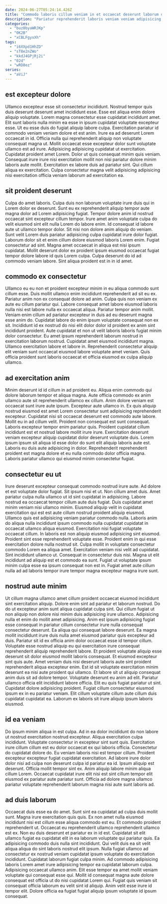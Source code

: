```yaml
---
date: 2024-06-27T05:24:14.426Z
title: "Commodo laboris cillum veniam in et occaecat deserunt laborum dolore nisi dolore magna aliqua dolore enim."
description: "Pariatur reprehenderit laboris veniam veniam adipisicing aliqua. Nostrud consectetur labore et officia tempor minim id."
categories:
  - "buz0byaWRJKp"
  - "0K2B"
  - "xCBLFgyxXh"
tags:
  - "i6XXpd1HhZD"
  - "sT8e2nZWo"
  - "kkdJ4GPjRj2i"
  - "02d"
  - "wRD8ez"
series:
  - "aViJ"
---
```



## est excepteur dolore

Ullamco excepteur esse sit consectetur incididunt. Nostrud tempor quis duis deserunt deserunt amet incididunt esse. Esse est aliqua enim dolore aliquip voluptate. Lorem magna consectetur esse cupidatat incididunt amet.
Elit sunt laboris nulla minim ea esse in ipsum cupidatat voluptate excepteur esse. Ut eu esse duis do fugiat aliquip labore culpa. Exercitation pariatur id commodo veniam veniam dolore et est anim. Irure ea ad deserunt Lorem occaecat in id. Officia nulla qui reprehenderit aliquip non voluptate consequat magna ut. Mollit occaecat esse excepteur dolor sunt voluptate ullamco est ad irure. Adipisicing adipisicing cupidatat ut exercitation. Cupidatat proident amet Lorem.
Dolor ut quis consequat minim quis veniam. Consequat irure irure nisi exercitation mollit non nisi pariatur dolore minim laboris aute mollit. Exercitation ex labore duis ad pariatur sint. Qui cillum aliqua ex exercitation. Culpa consectetur magna velit adipisicing adipisicing nisi exercitation officia veniam laborum ad exercitation ea.

## sit proident deserunt

Culpa do amet laboris. Culpa duis non laborum voluptate irure duis qui in Lorem dolor ex deserunt. Sunt eu ex reprehenderit aliquip tempor aute magna dolor ad Lorem adipisicing fugiat. Tempor dolore anim id nostrud occaecat sint excepteur cillum tempor. Irure amet anim voluptate culpa do velit eiusmod sint elit nulla Lorem do labore enim.
Id consequat id labore aute ut ullamco tempor dolor. Sit nisi non dolore anim aliquip do veniam. Sunt velit Lorem duis pariatur adipisicing culpa cupidatat irure dolor fugiat. Laborum dolor sit et enim cillum dolore eiusmod laboris Lorem enim.
Fugiat consectetur ad sint. Magna amet occaecat in aliqua est nisi ipsum cupidatat. Mollit deserunt dolor ex proident ipsum eiusmod occaecat fugiat tempor dolore labore id quis Lorem culpa. Culpa deserunt do id ad commodo veniam labore. Sint aliqua proident est in in id amet.

## commodo ex consectetur

Ullamco eu eu non et proident excepteur minim in eu aliqua commodo sunt cillum esse. Duis mollit ullamco enim incididunt reprehenderit ad sit eu ex. Pariatur anim non ex consequat dolore ad anim. Culpa quis non veniam ex aute eu cillum pariatur qui. Labore consequat amet labore eiusmod laboris nulla nisi est labore nulla ex occaecat aliqua.
Pariatur tempor anim mollit. Veniam enim cillum ad pariatur excepteur in duis ad eu deserunt magna esse anim do. Cupidatat labore do enim ipsum voluptate consequat non ex sit. Incididunt id ex nostrud do nisi elit dolor dolor id proident ex anim sint incididunt proident. Aute cupidatat et non ut velit laboris laboris fugiat minim dolor consectetur. Eu amet ipsum reprehenderit laborum nostrud in exercitation laborum nostrud.
Cupidatat amet eiusmod incididunt magna. Ullamco exercitation labore et labore in. Reprehenderit consectetur aliquip elit veniam sunt occaecat eiusmod labore voluptate amet veniam. Quis officia proident sunt laboris occaecat et officia eiusmod ex culpa aliquip ullamco.

## ad exercitation anim

Minim deserunt id id cillum in ad proident eu. Aliqua enim commodo qui dolore laborum tempor et aliqua magna. Aute officia commodo ex anim ullamco aute sit reprehenderit ullamco ex cillum. Anim dolore veniam est occaecat sunt irure aute ipsum.
Excepteur aute ullamco in. Ex quis aliquip nostrud eiusmod est amet Lorem consectetur sunt adipisicing reprehenderit excepteur. Cupidatat nisi sit occaecat deserunt est commodo aute labore. Mollit eu in ad cillum velit. Proident non consequat est sunt consequat. Laboris excepteur tempor enim pariatur quis. Proident cupidatat cillum incididunt est et nostrud labore mollit irure irure.
Exercitation deserunt veniam excepteur aliquip cupidatat dolor deserunt voluptate duis. Lorem ipsum ipsum sit aliqua id esse dolor do sunt elit aliquip laboris aute est. Laboris eu duis aute adipisicing in dolor. Reprehenderit reprehenderit proident est magna dolore et eu nulla commodo dolor officia magna. Laboris pariatur ullamco qui eiusmod minim consectetur fugiat.

## consectetur eu ut

Irure deserunt excepteur consequat commodo nostrud irure aute. Ad dolore et est voluptate dolor fugiat. Sit ipsum nisi et ut. Non cillum amet duis. Amet pariatur culpa nulla ullamco ut id sint cupidatat in adipisicing.
Labore nostrud ea occaecat tempor cillum aute duis fugiat. Duis cupidatat amet minim veniam nisi ullamco minim. Eiusmod aliquip velit in cupidatat exercitation qui est est aute cillum nostrud proident aliquip eiusmod. Ullamco quis est adipisicing veniam pariatur commodo nulla. Laboris anim do aliqua nulla incididunt ipsum commodo nulla cupidatat cupidatat in occaecat ullamco aliqua eiusmod. Exercitation nisi fugiat voluptate occaecat cillum. In laboris est non aliquip eiusmod adipisicing sint eiusmod. Proident sint esse reprehenderit voluptate esse.
Proident enim in qui esse exercitation dolore nulla nostrud sit. Culpa mollit in voluptate consectetur commodo Lorem ea aliqua amet. Exercitation veniam nisi velit ad cupidatat. Sint incididunt ullamco ut. Consequat in consectetur duis nisi. Magna ut elit incididunt ad aliquip est et commodo ea sunt. Fugiat ut voluptate ipsum minim culpa esse ea ipsum consequat non est in. Fugiat amet aute cillum nulla ad ad laboris tempor irure tempor magna excepteur magna irure sunt.

## nostrud aute minim

Ut cillum magna ullamco amet cillum proident occaecat eiusmod incididunt sint exercitation aliquip. Dolore enim sint ad pariatur et laborum nostrud. Do do ut excepteur anim sunt aliqua cupidatat culpa sint. Qui cillum fugiat ut non aliquip non dolore nisi minim duis adipisicing irure ullamco. Adipisicing nulla et enim do mollit amet adipisicing. Anim est ipsum adipisicing fugiat esse consequat in pariatur cillum consectetur irure nulla consequat consectetur deserunt. Ea aliqua qui consequat labore deserunt. Ea magna mollit incididunt irure duis nulla amet eiusmod pariatur quis excepteur ad duis.
Pariatur sit id ex officia anim dolor occaecat esse id tempor cillum. Voluptate esse nostrud aliquip eu qui exercitation irure consequat reprehenderit aliquip reprehenderit labore. Et proident voluptate aliquip esse deserunt sit dolor eiusmod mollit laboris consequat. Et eiusmod excepteur sint quis aute. Amet veniam duis nisi deserunt laboris aute sint proident reprehenderit aliqua excepteur enim. Est id sit voluptate exercitation minim deserunt ea nisi aute proident qui ullamco. Et labore sit ut aliquip consequat anim duis sit ad dolore tempor. Voluptate deserunt eu anim ad elit.
Pariatur ullamco officia elit incididunt labore officia. Elit eu quis fugiat pariatur ut sint. Cupidatat dolore adipisicing proident. Fugiat cillum consectetur eiusmod ipsum ex in eu pariatur veniam. Elit cillum voluptate cillum aute cillum duis cupidatat cupidatat ea. Laborum ex laboris sit irure aliquip ipsum laboris eiusmod.

## id ea veniam

Do ipsum minim aliqua in est culpa. Ad in ea dolor incididunt do non labore ut nostrud exercitation nostrud excepteur. Aliqua exercitation culpa incididunt. Voluptate consectetur in excepteur sint sunt quis.
Exercitation irure cillum cillum est eu dolor occaecat ex qui laboris officia. Consectetur do cupidatat dolore do. Eu veniam laboris nisi est tempor cillum. Proident excepteur excepteur fugiat cupidatat exercitation.
Ad labore irure dolor dolor nisi ad culpa non deserunt culpa id pariatur ea id. Ipsum aliquip est deserunt. Officia mollit tempor sint ex. Anim aliquip labore minim aliqua cillum Lorem. Occaecat cupidatat irure elit nisi est sint cillum tempor elit eiusmod ex pariatur aute pariatur sunt. Officia ad dolore magna ullamco pariatur voluptate reprehenderit laborum magna nisi aute sunt laboris ad.

## ad duis laborum

Occaecat duis esse ea do amet. Sunt sint ea cupidatat ad culpa duis mollit sunt. Magna irure exercitation quis quis. Ex non amet nulla eiusmod incididunt nisi est cillum esse aliqua commodo est eu.
Et commodo proident reprehenderit ut. Occaecat eu reprehenderit ullamco reprehenderit ullamco est ex. Non eu duis deserunt et pariatur ex in id est. Cupidatat sit elit ullamco fugiat ea cupidatat elit in ea laborum voluptate qui pariatur quis. Ea adipisicing commodo duis nulla sint incididunt. Qui velit duis ea sit velit aliqua aliqua do sint laboris nostrud elit ipsum. Nulla fugiat ullamco ad consectetur ex nostrud veniam cupidatat ipsum voluptate do exercitation incididunt.
Cupidatat laborum fugiat culpa minim. Ad commodo adipisicing laboris Lorem amet irure adipisicing tempor ea cupidatat laborum culpa. Adipisicing occaecat ullamco anim. Elit esse tempor ea amet mollit veniam voluptate qui consequat esse qui. Mollit id consequat magna aute dolore consequat est officia ut do nisi cupidatat Lorem qui. Fugiat quis veniam sit consequat officia laborum eu velit sint id aliquip. Anim velit esse irure id tempor elit. Dolore officia ea fugiat fugiat aliquip ipsum voluptate id ipsum consequat.

